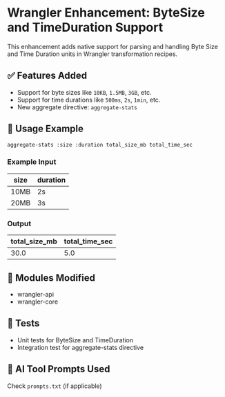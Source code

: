 # Wrangler Enhancement: ByteSize and TimeDuration Support

This enhancement adds native support for parsing and handling Byte Size and Time Duration units in Wrangler transformation recipes.

## ✅ Features Added

- Support for byte sizes like `10KB`, `1.5MB`, `3GB`, etc.
- Support for time durations like `500ms`, `2s`, `1min`, etc.
- New aggregate directive: `aggregate-stats`

## 🔧 Usage Example

```wrangler
aggregate-stats :size :duration total_size_mb total_time_sec
```

### Example Input
| size | duration |
|------|----------|
| 10MB | 2s       |
| 20MB | 3s       |

### Output
| total_size_mb | total_time_sec |
|----------------|----------------|
| 30.0           | 5.0            |

## 📁 Modules Modified
- wrangler-api
- wrangler-core

## 🧪 Tests
- Unit tests for ByteSize and TimeDuration
- Integration test for aggregate-stats directive

## 🤖 AI Tool Prompts Used
Check `prompts.txt` (if applicable)
